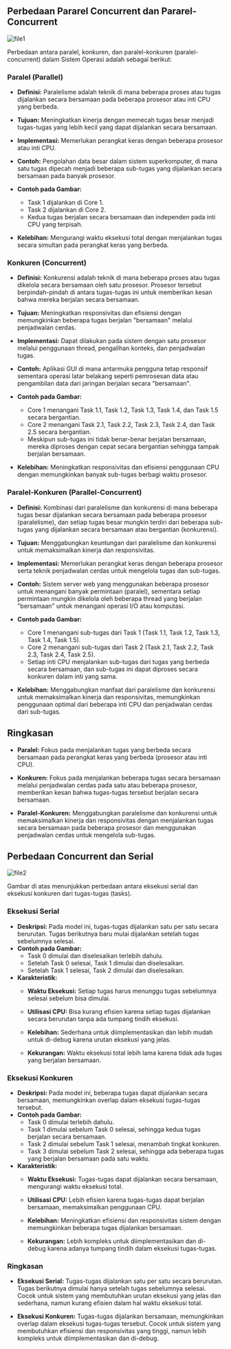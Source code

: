 ## Perbedaan Pararel Concurrent dan Pararel-Concurrent

![file1](https://github.com/anggiadwi/SysOP24-3123521028/assets/160558458/1a9dfe6b-24b1-4d5a-9b04-bb91ed7eaccc)


Perbedaan antara paralel, konkuren, dan paralel-konkuren (paralel-concurrent) dalam Sistem Operasi adalah sebagai berikut:

### **Paralel (Parallel)**

- **Definisi:** Paralelisme adalah teknik di mana beberapa proses atau tugas dijalankan secara bersamaan pada beberapa prosesor atau inti CPU yang berbeda.

- **Tujuan:** Meningkatkan kinerja dengan memecah tugas besar menjadi tugas-tugas yang lebih kecil yang dapat dijalankan secara bersamaan.

- **Implementasi:** Memerlukan perangkat keras dengan beberapa prosesor atau inti CPU.

- **Contoh:** Pengolahan data besar dalam sistem superkomputer, di mana satu tugas dipecah menjadi beberapa sub-tugas yang dijalankan secara bersamaan pada banyak prosesor.

- **Contoh pada Gambar:**
   - Task 1 dijalankan di Core 1.
   - Task 2 dijalankan di Core 2.
   - Kedua tugas berjalan secara bersamaan dan independen pada inti CPU yang terpisah.

- **Kelebihan:** Mengurangi waktu eksekusi total dengan menjalankan tugas secara simultan pada perangkat keras yang berbeda.

### **Konkuren (Concurrent)**

- **Definisi:** Konkurensi adalah teknik di mana beberapa proses atau tugas dikelola secara bersamaan oleh satu prosesor. Prosesor tersebut berpindah-pindah di antara tugas-tugas ini untuk memberikan kesan bahwa mereka berjalan secara bersamaan.

- **Tujuan:** Meningkatkan responsivitas dan efisiensi dengan memungkinkan beberapa tugas berjalan "bersamaan" melalui penjadwalan cerdas.

- **Implementasi:** Dapat dilakukan pada sistem dengan satu prosesor melalui penggunaan thread, pengalihan konteks, dan penjadwalan tugas.

- **Contoh:** Aplikasi GUI di mana antarmuka pengguna tetap responsif sementara operasi latar belakang seperti pemrosesan data atau pengambilan data dari jaringan berjalan secara "bersamaan".

- **Contoh pada Gambar:**
  - Core 1 menangani Task 1.1, Task 1.2, Task 1.3, Task 1.4, dan Task 1.5 secara bergantian.
  - Core 2 menangani Task 2.1, Task 2.2, Task 2.3, Task 2.4, dan Task 2.5 secara bergantian.
  - Meskipun sub-tugas ini tidak benar-benar berjalan bersamaan, mereka diproses dengan cepat secara bergantian sehingga tampak berjalan bersamaan.

- **Kelebihan:** Meningkatkan responsivitas dan efisiensi penggunaan CPU dengan memungkinkan banyak sub-tugas berbagi waktu prosesor.

### **Paralel-Konkuren (Parallel-Concurrent)**

- **Definisi:** Kombinasi dari paralelisme dan konkurensi di mana beberapa tugas besar dijalankan secara bersamaan pada beberapa prosesor (paralelisme), dan setiap tugas besar mungkin terdiri dari beberapa sub-tugas yang dijalankan secara bersamaan atau bergantian (konkurensi).

- **Tujuan:** Menggabungkan keuntungan dari paralelisme dan konkurensi untuk memaksimalkan kinerja dan responsivitas.

- **Implementasi:** Memerlukan perangkat keras dengan beberapa prosesor serta teknik penjadwalan cerdas untuk mengelola tugas dan sub-tugas.

- **Contoh:** Sistem server web yang menggunakan beberapa prosesor untuk menangani banyak permintaan (paralel), sementara setiap permintaan mungkin dikelola oleh beberapa thread yang berjalan "bersamaan" untuk menangani operasi I/O atau komputasi.

- **Contoh pada Gambar:**
    - Core 1 menangani sub-tugas dari Task 1 (Task 1.1, Task 1.2, Task 1.3, Task 1.4, Task 1.5).
    - Core 2 menangani sub-tugas dari Task 2 (Task 2.1, Task 2.2, Task 2.3, Task 2.4, Task 2.5).
    - Setiap inti CPU menjalankan sub-tugas dari tugas yang berbeda secara bersamaan, dan sub-tugas ini dapat diproses secara konkuren dalam inti yang sama.
- **Kelebihan:** Menggabungkan manfaat dari paralelisme dan konkurensi untuk memaksimalkan kinerja dan responsivitas, memungkinkan penggunaan optimal dari beberapa inti CPU dan penjadwalan cerdas dari sub-tugas.

## **Ringkasan**
- **Paralel:** Fokus pada menjalankan tugas yang berbeda secara bersamaan pada perangkat keras yang berbeda (prosesor atau inti CPU).

- **Konkuren:** Fokus pada menjalankan beberapa tugas secara bersamaan melalui penjadwalan cerdas pada satu atau beberapa prosesor, memberikan kesan bahwa tugas-tugas tersebut berjalan secara bersamaan.

- **Paralel-Konkuren:** Menggabungkan paralelisme dan konkurensi untuk memaksimalkan kinerja dan responsivitas dengan menjalankan tugas secara bersamaan pada beberapa prosesor dan menggunakan penjadwalan cerdas untuk mengelola sub-tugas.


## **Perbedaan Concurrent dan Serial**

![file2](https://github.com/anggiadwi/SysOP24-3123521028/assets/160558458/6ddb145b-ee12-4d38-867e-5c0611f98bc7)

Gambar di atas menunjukkan perbedaan antara eksekusi serial dan eksekusi konkuren dari tugas-tugas (tasks).

### **Eksekusi Serial**

- **Deskripsi:** Pada model ini, tugas-tugas dijalankan satu per satu secara berurutan. Tugas berikutnya baru mulai dijalankan setelah tugas sebelumnya selesai.
- **Contoh pada Gambar:**
  - Task 0 dimulai dan diselesaikan terlebih dahulu.
  - Setelah Task 0 selesai, Task 1 dimulai dan diselesaikan.
  - Setelah Task 1 selesai, Task 2 dimulai dan diselesaikan.
- **Karakteristik:**
     - **Waktu Eksekusi:** Setiap tugas harus menunggu tugas sebelumnya selesai sebelum bisa dimulai.

     - **Utilisasi CPU:** Bisa kurang efisien karena setiap tugas dijalankan secara berurutan tanpa ada tumpang tindih eksekusi.

     - **Kelebihan:** Sederhana untuk diimplementasikan dan lebih mudah untuk di-debug karena urutan eksekusi yang jelas.

     - **Kekurangan:** Waktu eksekusi total lebih lama karena tidak ada tugas yang berjalan bersamaan.

### **Eksekusi Konkuren**

- **Deskripsi:** Pada model ini, beberapa tugas dapat dijalankan secara bersamaan, memungkinkan overlap dalam eksekusi tugas-tugas tersebut.
- **Contoh pada Gambar:**
  - Task 0 dimulai terlebih dahulu.
  - Task 1 dimulai sebelum Task 0 selesai, sehingga kedua tugas berjalan secara bersamaan.
  - Task 2 dimulai sebelum Task 1 selesai, menambah tingkat konkuren.
  - Task 3 dimulai sebelum Task 2 selesai, sehingga ada beberapa tugas yang berjalan bersamaan pada satu waktu.
- **Karakteristik:**
   - **Waktu Eksekusi:** Tugas-tugas dapat dijalankan secara bersamaan, mengurangi waktu eksekusi total.

   - **Utilisasi CPU:** Lebih efisien karena tugas-tugas dapat berjalan bersamaan, memaksimalkan penggunaan CPU.

   - **Kelebihan:** Meningkatkan efisiensi dan responsivitas sistem dengan memungkinkan beberapa tugas dijalankan bersamaan.

   - **Kekurangan:** Lebih kompleks untuk diimplementasikan dan di-debug karena adanya tumpang tindih dalam eksekusi tugas-tugas.

### **Ringkasan**

- **Eksekusi Serial:** Tugas-tugas dijalankan satu per satu secara berurutan. Tugas berikutnya dimulai hanya setelah tugas sebelumnya selesai. Cocok untuk sistem yang membutuhkan urutan eksekusi yang jelas dan sederhana, namun kurang efisien dalam hal waktu eksekusi total.

- **Eksekusi Konkuren:** Tugas-tugas dijalankan bersamaan, memungkinkan overlap dalam eksekusi tugas-tugas tersebut. Cocok untuk sistem yang membutuhkan efisiensi dan responsivitas yang tinggi, namun lebih kompleks untuk diimplementasikan dan di-debug.
